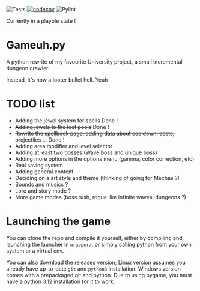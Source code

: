 ![Tests](https://github.com/NolanMascrier/Gameuh.py/actions/workflows/tests.yml/badge.svg) [![codecov](https://codecov.io/gh/NolanMascrier/Gameuh.py/branch/main/graph/badge.svg)](https://codecov.io/gh/NolanMascrier/Gameuh.py) ![Pylint](https://img.shields.io/endpoint?url=https://raw.githubusercontent.com/NolanMascrier/Gameuh.py/refs/heads/gh-pages/pylint-badge.json?refresh=true)

Currently in a playble state !
# Gameuh.py
A python rewrite of my favourite University project, a small incremental dungeon crawler.

Instead, it's now a looter bullet hell. Yeah
# TODO list
* ~~Adding the jewel system for spells~~ Done !
* ~~Adding jewels to the loot pools~~ Done !
* ~~Rewrite the spellbook page, adding data about cooldown, costs, projectiles ...~~ Done !
* Adding area modifier and level selector
* Adding at least two bosses (Wave boss and unique boss)
* Adding more options in the options menu (gamma, color correction, etc)
* Real saving system
* Adding general content
* Deciding on a art style and theme (thinking of going for Mechas ?)
* Sounds and musics ?
* Lore and story mode ?
* More game modes (boss rush, rogue like infinite waves, dungeons ?)

# Launching the game
You can clone the repo and compile it yourself, either by compiling and launching the launcher in `wrapper/`, or simply calling python from your own system or a virtual env.

You can also download the releases version; Linux version assumes you already have up-to-date `git` and `python3` installation. Windows version comes with a prepackaged git and python. Due to using pygame, you must have a python 3.12 installation for it to work.
